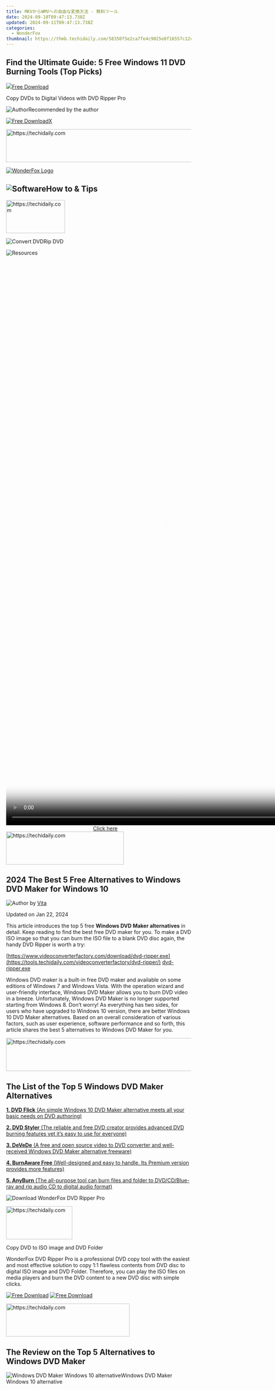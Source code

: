```yaml
---
title: MKVからWMVへの自由な変換方法 - 無料ツール
date: 2024-09-10T09:47:13.738Z
updated: 2024-09-11T09:47:13.738Z
categories:
  - WonderFox
thumbnail: https://thmb.techidaily.com/58350f5e2ca7fe4c9025e8f16557c12c6fe252de2a7e38b08f655577495f8fd5.jpg
---
```


## Find the Ultimate Guide: 5 Free Windows 11 DVD Burning Tools (Top Picks)

[![](https://www.videoconverterfactory.com/tips/img-autofit/downtopicon.png)Free Download](https://tools.techidaily.com/videoconverterfactory/dvd-ripper/)

Copy DVDs to Digital Videos with DVD Ripper Pro 

![Author](https://www.videoconverterfactory.com/tips/imgs-self/avatar/vita-fix.png)Recommended by the author

[![Free Download](https://www.videoconverterfactory.com/tips/img-autofit/tf-mobile-ripperpro.jpg)](https://tools.techidaily.com/videoconverterfactory/dvd-ripper/)[X](https://tools.techidaily.com/videoconverterfactory/hd-video-converter/) 





<!-- affiliate ads begin -->
<a href="https://aidotcom.pxf.io/c/5597632/2129043/19576" target="_top" id="2129043">
  <img src="//a.impactradius-go.com/display-ad/19576-2129043" border="0" alt="https://techidaily.com" width="728" height="90"/>
</a>
<img height="0" width="0" src="https://aidotcom.pxf.io/i/5597632/2129043/19576" style="position:absolute;visibility:hidden;" border="0" />
<!-- affiliate ads end -->




[![WonderFox Logo](https://www.videoconverterfactory.com/tips/img-autofit/logo.png "WonderFox - the Fastest DVD Ripper and HD Video Converter")](https://tools.techidaily.com/videoconverterfactory/hd-video-converter/) 

## ![Software](https://www.videoconverterfactory.com/tips/img-autofit/header-tit1.png)How to & Tips





<!-- affiliate ads begin -->
<a href="https://united.elfm.net/c/5597632/2139558/4704" target="_top" id="2139558">
  <img src="//a.impactradius-go.com/display-ad/4704-2139558" border="0" alt="https://techidaily.com" width="160" height="90"/>
</a>
<img height="0" width="0" src="https://united.elfm.net/i/5597632/2139558/4704" style="position:absolute;visibility:hidden;" border="0" />
<!-- affiliate ads end -->




![Convert DVD](https://www.videoconverterfactory.com/tips/img-autofit/header-tit2.png)Rip DVD

![Resources](https://www.videoconverterfactory.com/tips/img-autofit/header-r.png)





<!-- affiliate ads begin -->
<span id="2135472">
					<video width="864" height="1536" style="cursor:pointer"
           poster="//a.impactradius-go.com/display-clicktoplayimage/2135472.png"
           onclick="if(!this.playClicked){this.play();this.setAttribute('controls',true);this.playClicked=true;}">
	   <source src="//a.impactradius-go.com/display-ad/18498-2135472">
	   <img src="//a.impactradius-go.com/display-clicktoplayimage/2135472.png" style="border: none; height: 100%; width: 100%; object-fit: contain">
	</video>
	<div style="width:540px;text-align:center"><a href="javascript:window.open(decodeURIComponent('https%3A%2F%2Funicoeye.pxf.io%2Fc%2F5597632%2F2135472%2F18498'), '_blank');void(0);">Click here</a></div>
</span>
<img height="0" width="0" src="https://imp.pxf.io/i/5597632/2135472/18498" style="position:absolute;visibility:hidden;" border="0" />
<!-- affiliate ads end -->








<!-- affiliate ads begin -->
<a href="https://wigfever.sjv.io/c/5597632/2014850/22899" target="_top" id="2014850">
  <img src="//a.impactradius-go.com/display-ad/22899-2014850" border="0" alt="https://techidaily.com" width="320" height="90"/>
</a>
<img height="0" width="0" src="https://wigfever.sjv.io/i/5597632/2014850/22899" style="position:absolute;visibility:hidden;" border="0" />
<!-- affiliate ads end -->




## 2024 The Best 5 Free Alternatives to Windows DVD Maker for Windows 10

![Author](https://www.videoconverterfactory.com/tips/imgs-self/avatar/vita.png) by [Vita](https://tools.techidaily.com/videoconverterfactory/hd-video-converter/)

Updated on Jan 22, 2024

This article introduces the top 5 free **Windows DVD Maker alternatives** in detail. Keep reading to find the best free DVD maker for you. To make a DVD ISO image so that you can burn the ISO file to a blank DVD disc again, the handy DVD Ripper is worth a try: 

[https://www.videoconverterfactory.com/download/dvd-ripper.exe](https://tools.techidaily.com/videoconverterfactory/dvd-ripper/) [dvd-ripper.exe](https://tools.techidaily.com/videoconverterfactory/dvd-ripper/) 

Windows DVD maker is a built-in free DVD maker and available on some editions of Windows 7 and Windows Vista. With the operation wizard and user-friendly interface, Windows DVD Maker allows you to burn DVD video in a breeze. Unfortunately, Windows DVD Maker is no longer supported starting from Windows 8\. Don’t worry! As everything has two sides, for users who have upgraded to Windows 10 version, there are better Windows 10 DVD Maker alternatives. Based on an overall consideration of various factors, such as user experience, software performance and so forth, this article shares the best 5 alternatives to Windows DVD Maker for you. 





<!-- affiliate ads begin -->
<a href="https://appsumo.8odi.net/c/5597632/2137394/7443" target="_top" id="2137394">
  <img src="//a.impactradius-go.com/display-ad/7443-2137394" border="0" alt="https://techidaily.com" width="600" height="90"/>
</a>
<img height="0" width="0" src="https://appsumo.8odi.net/i/5597632/2137394/7443" style="position:absolute;visibility:hidden;" border="0" />
<!-- affiliate ads end -->




## The List of the Top 5 Windows DVD Maker Alternatives

[**1\. DVD Flick** (An simple Windows 10 DVD Maker alternative meets all your basic needs on DVD authoring)](https://tools.techidaily.com/videoconverterfactory/hd-video-converter/)

[**2\. DVD Styler** (The reliable and free DVD creator provides advanced DVD burning features yet it’s easy to use for everyone)](https://tools.techidaily.com/videoconverterfactory/hd-video-converter/)

[**3\. DeVeDe** (A free and open source video to DVD converter and well-received Windows DVD Maker alternative freeware)](https://tools.techidaily.com/videoconverterfactory/hd-video-converter/)

[**4\. BurnAware Free** (Well-designed and easy to handle. Its Premium version provides more features)](https://tools.techidaily.com/videoconverterfactory/hd-video-converter/)

[**5\. AnyBurn** (The all-purpose tool can burn files and folder to DVD/CD/Blue-ray and rip audio CD to digital audio format)](https://tools.techidaily.com/videoconverterfactory/hd-video-converter/)

![Download WonderFox DVD Ripper Pro](https://www.videoconverterfactory.com/tips/imgs-self/alternatives-to-wdm/alternatives-to-wdm-banner.jpg)





<!-- affiliate ads begin -->
<a href="https://aligracehair.sjv.io/c/5597632/2135353/19272" target="_top" id="2135353">
  <img src="//a.impactradius-go.com/display-ad/19272-2135353" border="0" alt="https://techidaily.com" width="180" height="90"/>
</a>
<img height="0" width="0" src="https://aligracehair.sjv.io/i/5597632/2135353/19272" style="position:absolute;visibility:hidden;" border="0" />
<!-- affiliate ads end -->




Copy DVD to ISO image and DVD Folder

WonderFox DVD Ripper Pro is a professional DVD copy tool with the easiest and most effective solution to copy 1:1 flawless contents from DVD disc to digital ISO image and DVD Folder. Therefore, you can play the ISO files on media players and burn the DVD content to a new DVD disc with simple clicks.

[![Free Download](https://www.videoconverterfactory.com/tips/img-autofit/download1.png)](https://tools.techidaily.com/videoconverterfactory/dvd-ripper/) [![Free Download](https://www.videoconverterfactory.com/tips/img-autofit/mobile-download1.png)](https://tools.techidaily.com/videoconverterfactory/dvd-ripper/) 





<!-- affiliate ads begin -->
<a href="https://aligracehair.sjv.io/c/5597632/2115934/19272" target="_top" id="2115934">
  <img src="//a.impactradius-go.com/display-ad/19272-2115934" border="0" alt="https://techidaily.com" width="336" height="90"/>
</a>
<img height="0" width="0" src="https://aligracehair.sjv.io/i/5597632/2115934/19272" style="position:absolute;visibility:hidden;" border="0" />
<!-- affiliate ads end -->




## The Review on the Top 5 Alternatives to Windows DVD Maker

![Windows DVD Maker Windows 10 alternative](https://www.videoconverterfactory.com/tips/imgs-self/alternatives-to-wdm/alternatives-to-wdm-1.jpg)Windows DVD Maker Windows 10 alternative





<!-- affiliate ads begin -->
<span id="1516072">
					<video width="864" height="1536" style="cursor:pointer"
           poster="//a.impactradius-go.com/display-clicktoplayimage/1516072.png"
           onclick="if(!this.playClicked){this.play();this.setAttribute('controls',true);this.playClicked=true;}">
	   <source src="//a.impactradius-go.com/display-ad/16446-1516072">
	   <img src="//a.impactradius-go.com/display-clicktoplayimage/1516072.png" style="border: none; height: 100%; width: 100%; object-fit: contain">
	</video>
	<div style="width:540px;text-align:center"><a href="javascript:window.open(decodeURIComponent('https%3A%2F%2Flaganoo.pxf.io%2Fc%2F5597632%2F1516072%2F16446'), '_blank');void(0);">Click here</a></div>
</span>
<img height="0" width="0" src="https://imp.pxf.io/i/5597632/1516072/16446" style="position:absolute;visibility:hidden;" border="0" />
<!-- affiliate ads end -->








<!-- affiliate ads begin -->
<a href="https://ephamedtechinc.pxf.io/c/5597632/2137202/26400" target="_top" id="2137202">
  <img src="//a.impactradius-go.com/display-ad/26400-2137202" border="0" alt="https://techidaily.com" width="728" height="90"/>
</a>
<img height="0" width="0" src="https://ephamedtechinc.pxf.io/i/5597632/2137202/26400" style="position:absolute;visibility:hidden;" border="0" />
<!-- affiliate ads end -->




### 1\. DVD Flick

https://sourceforge.net/projects/dvdflick/

 DVD Flick is one of the most user-friendly Windows DVD Maker alternatives that offers useful functions of burning DVDs. The toolbar on the right side is with all the basic options. After you add the titles, you can edit multiple titles if you like. DVD Flick allows you to edit the aspect ratio, thumbnail time index of each title. You can also [add subtitles to DVD](https://tools.techidaily.com/videoconverterfactory/dvd-video-converter/) or remove subtitles at ease. To burn video files to DVD, please make sure that you have checked the “Burn project to Disc” box in “Project Settings” and then click “Create DVD”. When the encoding process is finished, ImgBurn will start and burn the converted files to a blank disc automatically. 

Related post: [How to Burn a DVD on Windows 10?](https://tools.techidaily.com/videoconverterfactory/dvd-video-converter/)

![Windows 10 DVD maker replacement](https://www.videoconverterfactory.com/tips/imgs-self/alternatives-to-wdm/alternatives-to-wdm-2.jpg)Windows 10 DVD maker replacement

### 2\. DVD Styler

https://www.dvdstyler.org/en/

For users who want to make their own video DVDs with the help of free and clean alternatives to Windows DVD Maker, DVD Style is worth a try. This program is available for Windows, Mac, and Linux so it can meet the demands of people using different platforms. Moreover, DVD Styler allows you to design video DVDs and photo slideshows using your own ideas. There are various menu templates to choose and you’re able to design interactive DVD menus by yourself. Other features like modifying video & audio bit rate, selecting video & audio formats and changing aspect ratio are also available. Without any installation requirement of third-party tools, the handy software can help you burn all kinds of videos to DVD in simple steps. 

![Create ISO image with DeVeDe](https://www.videoconverterfactory.com/tips/imgs-self/alternatives-to-wdm/alternatives-to-wdm-3.jpg)Create ISO image with DeVeDe





<!-- affiliate ads begin -->
<a href="https://aligracehair.sjv.io/c/5597632/2135398/19272" target="_top" id="2135398">
  <img src="//a.impactradius-go.com/display-ad/19272-2135398" border="0" alt="https://techidaily.com" width="250" height="90"/>
</a>
<img height="0" width="0" src="https://aligracehair.sjv.io/i/5597632/2135398/19272" style="position:absolute;visibility:hidden;" border="0" />
<!-- affiliate ads end -->








<!-- affiliate ads begin -->
<a href="https://aligracehair.sjv.io/c/5597632/2115918/19272" target="_top" id="2115918">
  <img src="//a.impactradius-go.com/display-ad/19272-2115918" border="0" alt="https://techidaily.com" width="336" height="90"/>
</a>
<img height="0" width="0" src="https://aligracehair.sjv.io/i/5597632/2115918/19272" style="position:absolute;visibility:hidden;" border="0" />
<!-- affiliate ads end -->




### 3\. DeVeDe

https://download.cnet.com/devede/3000-2194\_4-77675726.html

As a free video to DVD converter, DeVeDe supports various media formats to a DVD Player playable video DVD burning. Actually, DeVeDe only produces disk images so you need to write the image files to DVD disc with other third-party tools like ImgBurn. DeVeDe is widely commended for its handy operation and functional features and it’s considered as one of the best alternatives to Windows DVD maker for DVD authoring. With DeVeDe, you’re able to custom menu background and music, and [play ISO](https://tools.techidaily.com/videoconverterfactory/hd-video-converter/) creation for preview. To directly burn DVD, you’re supposed to check the “Burn after conversion” box under “Edit”, which will open ImgBurn to burn the ISO image to your blank DVD disc without additional actions. 

![Free Windows 10 DVD maker](https://www.videoconverterfactory.com/tips/imgs-self/alternatives-to-wdm/alternatives-to-wdm-4.jpg)Free Windows 10 DVD maker

### 4\. BurnAware

https://www.burnaware.com/download.html

BurnAware is an all-purpose Windows 10 DVD maker alternative. Compared with many other Windows DVD Maker alternatives, it is smaller in size and requires lower CPU usage. More than this, the straightforward user interface makes it stand out from many similar tools. Apart from burning DVDs, you can do more with this functional tool. BurnAware is capable of DVD, CDand Blu-Ray burning on Windows 10 with high quality, and also [makes ISO image from DVD](https://tools.techidaily.com/videoconverterfactory/dvd-video-converter/) and local files for backup and burning. The advanced features like erasing Disc, verifying Disc and Disc Info check are useful. On balance BurnAware is a good free alternative to Windows DVD Maker for both beginner and professional. 

![AnyBurn - free DVD maker for Windows 10](https://www.videoconverterfactory.com/tips/imgs-self/alternatives-to-wdm/alternatives-to-wdm-5.jpg)AnyBurn - free DVD maker for Windows 10





<!-- affiliate ads begin -->
<span id="1424531">
					<video width="864" height="NaN" style="cursor:pointer"
           poster="//a.impactradius-go.com/display-clicktoplayimage/1424531.png"
           onclick="if(!this.playClicked){this.play();this.setAttribute('controls',true);this.playClicked=true;}">
	   <source src="//a.impactradius-go.com/display-ad/16446-1424531">
	   <img src="//a.impactradius-go.com/display-clicktoplayimage/1424531.png" style="border: none; height: 100%; width: 100%; object-fit: contain">
	</video>
	<div style="width:540px;text-align:center"><a href="javascript:window.open(decodeURIComponent('https%3A%2F%2Flaganoo.pxf.io%2Fc%2F5597632%2F1424531%2F16446'), '_blank');void(0);">Click here</a></div>
</span>
<img height="0" width="0" src="https://imp.pxf.io/i/5597632/1424531/16446" style="position:absolute;visibility:hidden;" border="0" />
<!-- affiliate ads end -->








<!-- affiliate ads begin -->
<span id="1983551">
					<video width="576" height="240" style="cursor:pointer"
           poster="//a.impactradius-go.com/display-clicktoplayimage/1983551.png"
           onclick="if(!this.playClicked){this.play();this.setAttribute('controls',true);this.playClicked=true;}">
	   <source src="//a.impactradius-go.com/display-ad/22993-1983551">
	   <img src="//a.impactradius-go.com/display-clicktoplayimage/1983551.png" style="border: none; height: 100%; width: 100%; object-fit: contain">
	</video>
	<div style="width:360px;text-align:center"><a href="javascript:window.open(decodeURIComponent('https%3A%2F%2Fhomestyler.sjv.io%2Fc%2F5597632%2F1983551%2F22993'), '_blank');void(0);">Click here</a></div>
</span>
<img height="0" width="0" src="https://imp.pxf.io/i/5597632/1983551/22993" style="position:absolute;visibility:hidden;" border="0" />
<!-- affiliate ads end -->




### 5\. AnyBurn

http://www.anyburn.com/

Many people want to find easy DVD burning tool without any extra options. For some users, especially the beginner who just want to burn DVDs, complicated settings and options are always frustrating. Don’t worry! AnyBurn can help you get rid of those problems. AnyBurn organizes each feature in a self-explanatory way so that you can select a task you want at one click. Although the program is lightweight, it is equipped with many necessary tools and performs as a professional DVD/CD/Blu-Ray authoring software with a free and effective solution. AnyBurn can burn image files, media files, folders to DVD Disc and even copy DVD to DVD as [free DVD copy software](https://tools.techidaily.com/videoconverterfactory/dvd-video-converter/). It also enables you to convert MP3, FLAC, APE, WMA, and WAV audio to CD easily. More other advanced features for you to erase disc, create ISO image from a disc and convert image file format are also impressive. 

Without exaggerating, all of the free Windows DVD maker alternatives above have better performance in operation and function than Windows DVD maker and can be even comparable with most paid software. Just take advantage of the well-remarked software to burn your DVD at one go! 

 Please get the alternatives to Windows DVD Maker free download on their official sites to avoid any potential security issues.

How to Copy DVD to ISO Image and DVD Folder

![Copy DVD to ISO image](https://www.videoconverterfactory.com/tips/img-autofit/single-ripperpro.jpg)

**WonderFox DVD Ripper Pro**

1\. The professional DVD copy software is capable of 1:1 copying DVD contents with integral video, audio, and subtitle for DVD burning. 

2\. It can deal with the latest DVD copy protection and backup your DVD collections as ISO image, DVD folder, and digital videos.

3\. WonderFox DVD Ripper can also convert DVD to MP4, AVI, MKV, MOV and more other digital formats and helps you transfer DVD to TV, mobile phone, tablet, Game console, etc.

[![Free Download DVD Ripper Pro](https://www.videoconverterfactory.com/tips/img-autofit/download4.png)](https://tools.techidaily.com/videoconverterfactory/dvd-ripper/) [![Free Download DVD Ripper Pro](https://www.videoconverterfactory.com/tips/img-autofit/download5.png)](https://tools.techidaily.com/videoconverterfactory/dvd-ripper/) 

More Related Articles

[Best Free DVD Decrypter Download for Windows 10/11](https://tools.techidaily.com/videoconverterfactory/dvd-video-converter/) [Cut Clips from DVD: How to Cut DVD Video Files](https://tools.techidaily.com/videoconverterfactory/dvd-video-converter/) [How to Remove Region Code from DVD in 3 Simple Methods?](https://tools.techidaily.com/videoconverterfactory/dvd-video-converter/) 

[ISO to MP4 - Simplest and Best Method to Convert ISO File to MP4](https://tools.techidaily.com/videoconverterfactory/hd-video-converter/) [DVD Folder to MP4 - 3 Simple Ways to Play DVD Folder](https://tools.techidaily.com/videoconverterfactory/dvd-video-converter/) [DVD Copy Crack - Crack DVD Copy Protection](https://tools.techidaily.com/videoconverterfactory/dvd-video-converter/) 

[Tips Center](https://tools.techidaily.com/videoconverterfactory/hd-video-converter/) | [Rip DVD](https://tools.techidaily.com/videoconverterfactory/dvd-video-converter/) | [Convert Video](https://tools.techidaily.com/videoconverterfactory/hd-video-converter/) | [Video and Device](https://tools.techidaily.com/videoconverterfactory/hd-video-converter/) | [Download YouTube](https://tools.techidaily.com/videoconverterfactory/hd-video-converter/) | [About](https://tools.techidaily.com/videoconverterfactory/hd-video-converter/) | [Contact](https://tools.techidaily.com/videoconverterfactory/hd-video-converter/) | [Affiliate](https://tools.techidaily.com/videoconverterfactory/hd-video-converter/) | [Privacy](https://tools.techidaily.com/videoconverterfactory/hd-video-converter/) | [News](https://tools.techidaily.com/videoconverterfactory/hd-video-converter/) | [Sitemap](https://tools.techidaily.com/videoconverterfactory/hd-video-converter/) 

Copyright © 2009-2024 WonderFox Soft, Inc.All Rights Reserved

<ins class="adsbygoogle"
     style="display:block"
     data-ad-format="autorelaxed"
     data-ad-client="ca-pub-7571918770474297"
     data-ad-slot="1223367746"></ins>



<ins class="adsbygoogle"
     style="display:block"
     data-ad-client="ca-pub-7571918770474297"
     data-ad-slot="8358498916"
     data-ad-format="auto"
     data-full-width-responsive="true"></ins>





<span class="atpl-alsoreadstyle">Also read:</span>
<div><ul>
<li><a href="https://instagram-video-recordings.techidaily.com/new-elevate-engagement-crafting-instagram-highlights-in-3-steps-for-2024/"><u>[New] Elevate Engagement Crafting Instagram Highlights in 3 Steps for 2024</u></a></li>
<li><a href="https://twitter-videos.techidaily.com/updated-in-2024-2023-in-review-social-medias-viral-videos-on-twitter/"><u>[Updated] In 2024, 2023 in Review Social Media's Viral Videos on Twitter</u></a></li>
<li><a href="https://fox-boxes.techidaily.com/updated-in-2024-unveiling-this-years-prime-pc-vr-tech/"><u>[Updated] In 2024, Unveiling This Year's Prime PC VR Tech</u></a></li>
<li><a href="https://youtube-tips.techidaily.com/ed-navigating-through-the-ultimate-guide-to-top-9-free-logos-for-2024/"><u>[Updated] Navigating Through The Ultimate Guide to Top 9 Free Logos for 2024</u></a></li>
<li><a href="https://desktop-recording.techidaily.com/updated-top-10-epic-adventures-ultimate-gameplay-showdowns-for-2024/"><u>[Updated] Top 10 Epic Adventures Ultimate Gameplay Showdowns for 2024</u></a></li>
<li><a href="https://some-guidance.techidaily.com/updated-unlocking-the-full-potential-of-zoom-and-fb-live-broadcasts/"><u>[Updated] Unlocking the Full Potential of ZOOM & FB Live Broadcasts</u></a></li>
<li><a href="https://discover-awesome.techidaily.com/1-ultimate-hd-mac-video-converter-transform-avchd-m2ts-mkv-to-flv-on-mac/"><u>1. Ultimate HD Mac Video Converter: Transform AVCHD, M2TS, MKV to FLV on Mac</u></a></li>
<li><a href="https://fox-links.techidaily.com/2024-approved-unboxing-opportunities-the-marketing-planning-journey/"><u>2024 Approved Unboxing Opportunities The Marketing Planning Journey</u></a></li>
<li><a href="https://discover-awesome.techidaily.com/202413dvdwindows-11/"><u>顶级免费剪辑器选项：2024年13大DVD软件对应Windows 11版本</u></a></li>
<li><a href="https://discover-awesome.techidaily.com/h265-4k8k/"><u>免費取得 H.265 解析软件：如何流暢瀏覽超清晰的 4K/8K 影片和视频</u></a></li>
<li><a href="https://discover-awesome.techidaily.com/mac-dvd-dvd-mp4-h264-hevc-itunes/"><u>無限選的 Mac DVD 轉換器: 免費變更 DVD 為 MP4 H264 HEVC 適用於 iTunes</u></a></li>
<li><a href="https://extra-information.techidaily.com/a-beginners-blueprint-for-iphone-reflection-photography-for-2024/"><u>A Beginner's Blueprint for iPhone Reflection Photography for 2024</u></a></li>
<li><a href="https://mondly-stories.techidaily.com/a-beginners-guide-to-japenese-social-etiquette/"><u>A Beginner's Guide to Japenese Social Etiquette</u></a></li>
<li><a href="https://discover-awesome.techidaily.com/ai-enhanced-video-capture-recording-screens-webcams-and-microphones-using-winxvideo/"><u>AI-Enhanced Video Capture: Recording Screens, Webcams, and Microphones Using WinxVideo</u></a></li>
<li><a href="https://discover-awesome.techidaily.com/best-zero-cost-video-editing-tools-for-eliminating-unnecessary-segments-in-videos/"><u>Best Zero-Cost Video Editing Tools for Eliminating Unnecessary Segments in Videos</u></a></li>
<li><a href="https://discover-awesome.techidaily.com/celebrating-18-years-with-special-digiarty-offerings/"><u>Celebrating 18 Years with Special Digiarty Offerings</u></a></li>
<li><a href="https://discover-awesome.techidaily.com/descubre-los-mejores-convertidores-de-video-gratis-en-windows-11-y-por-que-son-recomendables/"><u>Descubre Los Mejores Convertidores De Vídeo Gratis En Windows 11 Y Por Qué Son Recomendables</u></a></li>
<li><a href="https://discover-awesome.techidaily.com/fastest-high-quality-avi-video-converters-on-windows-effortless-switch-fromto-avi-with-zero-data-loss/"><u>Fastest, High-Quality AVI Video Converters on Windows: Effortless Switch From/To AVI with Zero Data Loss</u></a></li>
<li><a href="https://some-knowledge.techidaily.com/gopros-top-tier-face-off-hero5-b-and-sessions-for-2024/"><u>GoPro's Top Tier Face-Off Hero5 B & Sessions for 2024</u></a></li>
<li><a href="https://blog-min.techidaily.com/how-to-identify-malfunctioning-drivers-with-windows-device-manager-on-windows-11-and-10-by-drivereasy-guide/"><u>How to identify malfunctioning drivers with Windows Device Manager on Windows 11 & 10</u></a></li>
<li><a href="https://discover-awesome.techidaily.com/how-to-resolve-hevc-video-playback-problems-on-your-windows-computer/"><u>How to Resolve HEVC Video Playback Problems on Your Windows Computer</u></a></li>
<li><a href="https://blog-min.techidaily.com/how-to-sign-word-2000-document-electronically-by-ldigisigner-sign-a-word-sign-a-word/"><u>How to sign Word 2000 document electronically</u></a></li>
<li><a href="https://extra-hints.techidaily.com/ideal-backgrounds-for-virtual-presence/"><u>Ideal Backgrounds for Virtual Presence</u></a></li>
<li><a href="https://android-transfer.techidaily.com/in-2024-5-easy-ways-to-copy-contacts-from-samsung-galaxy-s23-tactical-edition-to-iphone-14-and-15-drfone-by-drfone-transfer-from-android-transfer-from-android/"><u>In 2024, 5 Easy Ways to Copy Contacts from Samsung Galaxy S23 Tactical Edition to iPhone 14 and 15 | Dr.fone</u></a></li>
<li><a href="https://screen-mirror.techidaily.com/in-2024-best-3-zte-axon-40-lite-emulator-for-mac-to-run-your-wanted-android-apps-drfone-by-drfone-android/"><u>In 2024, Best 3 ZTE Axon 40 Lite Emulator for Mac to Run Your Wanted Android Apps | Dr.fone</u></a></li>
<li><a href="https://activate-lock.techidaily.com/in-2024-how-to-remove-find-my-iphone-without-apple-id-on-your-apple-iphone-x-by-drfone-ios/"><u>In 2024, How to Remove Find My iPhone without Apple ID On your Apple iPhone X?</u></a></li>
<li><a href="https://some-skills.techidaily.com/in-2024-streamlining-your-video-collection-converting-mp4-with-vlc/"><u>In 2024, Streamlining Your Video Collection Converting MP4 with VLC</u></a></li>
<li><a href="https://discover-awesome.techidaily.com/is-it-possible-to-create-a-burned-disc-using-vlc-learn-the-process-for-pc-and-mac-enthusiasts/"><u>Is It Possible to Create a Burned Disc Using VLC? Learn the Process for PC & Mac Enthusiasts</u></a></li>
<li><a href="https://discover-awesome.techidaily.com/isomp4dvd-shrink/"><u>ISOへの変換ができない場合のMP4ファイル改造手順：DVD Shrinkとその他のオプションを解説</u></a></li>
<li><a href="https://discover-awesome.techidaily.com/le-meilleur-outil-de-compression-video-pour-reduction-efficiente-du-volume-des-fichiers/"><u>Le Meilleur Outil De Compression Vidéo Pour Réduction Efficiente Du Volume Des Fichiers</u></a></li>
<li><a href="https://discover-awesome.techidaily.com/master-your-storage-with-winx-dvd-the-authorized-site-by-digiarty-software-inc/"><u>Master Your Storage with WinX DVD: The Authorized Site by Digiarty Software, Inc.</u></a></li>
<li><a href="https://techtrends.techidaily.com/methods-for-removing-stock-apps-from-an-iphone-are-they-deletable/"><u>Methods for Removing Stock Apps From an iPhone - Are They Deletable?</u></a></li>
<li><a href="https://discover-awesome.techidaily.com/metodi-infallibili-per-burn-e-archiviare-i-tuoi-filmati-dvd-su-sistemi-operativi-windowsmacos/"><u>Metodi Infallibili per Burn E Archiviare I Tuoi Filmati DVD Su Sistemi Operativi Windows/macOS</u></a></li>
<li><a href="https://buynow-reviews.techidaily.com/navigating-through-speed-and-costs-comprehensive-review-of-swagtrons-swagboard-t1-model/"><u>Navigating Through Speed and Costs - Comprehensive Review of Swagtron's Swagboard T1 Model</u></a></li>
<li><a href="https://ai-vdieo-software.techidaily.com/new-from-square-to-wide-how-to-change-your-videos-shape/"><u>New From Square to Wide How to Change Your Videos Shape</u></a></li>
<li><a href="https://discover-awesome.techidaily.com/optimizing-video-file-sizes-seamless-conversion-from-h2-to-h265-without-sacrificing-visual-fidelity/"><u>Optimizing Video File Sizes: Seamless Conversion From H.2지킬레이트 to H.265 Without Sacrificing Visual Fidelity</u></a></li>
<li><a href="https://discover-awesome.techidaily.com/quick-tips-for-burning-a-dvd-to-an-internal-hdd-with-winxdvd-on-windows-11-and-windows-7/"><u>Quick Tips for Burning a DVD to an Internal HDD with WinXDVD on Windows 11 and Windows 7</u></a></li>
<li><a href="https://discover-awesome.techidaily.com/spielt-die-xbox-one-dvds-ab-schritte-zur-fehlerbehebung-und-systemreparatur/"><u>Spielt Die Xbox One DVDs Ab - Schritte Zur Fehlerbehebung Und Systemreparatur</u></a></li>
<li><a href="https://discover-awesome.techidaily.com/step-by-step-process-of-transferring-drm-protected-film-dvds-onto-a-samsung-high-definition-tv-screen-in-crystal-clear-quality/"><u>Step-by-Step Process of Transferring DRM-Protected Film DVDs Onto a Samsung High Definition TV Screen in Crystal Clear Quality</u></a></li>
<li><a href="https://discover-awesome.techidaily.com/top-10-methods-for-converting-dvd-video-files-into-mp4-format-a-comprehensive-guide-for-pc-and-mac-users/"><u>Top 10 Methods for Converting DVD Video Files Into MP4 Format: A Comprehensive Guide for PC and Mac Users</u></a></li>
<li><a href="https://discover-awesome.techidaily.com/top-10-secure-and-speedy-video-converters-for-windows-11-and-10-users/"><u>Top 10 Secure and Speedy Video Converters for Windows 11 and 10 Users</u></a></li>
<li><a href="https://discover-awesome.techidaily.com/top-13-cost-free-dvd-player-apps-compatible-with-windows-10-and-11-detailed-reviews/"><u>Top 13 Cost-Free DVD Player Apps Compatible with Windows 10 and 11 - Detailed Reviews</u></a></li>
<li><a href="https://win-howtos.techidaily.com/ultimate-guide-to-prevent-and-fix-csgo-instances-of-sudden-crashes/"><u>Ultimate Guide to Prevent and Fix CS:GO Instances of Sudden Crashes</u></a></li>
<li><a href="https://program-issues.techidaily.com/ultimate-guide-fixing-the-slowdown-of-spotifys-online-player/"><u>Ultimate Guide: Fixing the Slowdown of Spotify's Online Player</u></a></li>
<li><a href="https://discover-awesome.techidaily.com/understanding-paypro-global-is-it-secure-when-purchasing-digiarty-products/"><u>Understanding PayPro Global - Is It Secure When Purchasing Digiarty Products?</u></a></li>
<li><a href="https://smart-video-editing.techidaily.com/updated-unleash-the-power-of-visual-storytelling-10-best-image-to-video-converters/"><u>Updated Unleash the Power of Visual Storytelling 10 Best Image to Video Converters</u></a></li>
<li><a href="https://games-able.techidaily.com/velocity-and-valor-in-sim-racing-with-moza-r5-bundle/"><u>Velocity & Valor in Sim Racing with MOZA R5 Bundle</u></a></li>
<li><a href="https://apple-account.techidaily.com/why-apple-account-disabled-from-your-iphone-8-how-to-fix-by-drfone-ios/"><u>Why Apple Account Disabled From your iPhone 8? How to Fix</u></a></li>
<li><a href="https://discover-awesome.techidaily.com/1725285541324-windows-11/"><u>Windows 11のアップグレード後にスタートメニューを表示する方法</u></a></li>
<li><a href="https://discover-awesome.techidaily.com/winx-dvd-mastery-comprehensive-guides-and-problem-solving-techniques/"><u>WinX DVD Mastery: Comprehensive Guides & Problem-Solving Techniques</u></a></li>
<li><a href="https://discover-awesome.techidaily.com/winxvideo-ai-bd/"><u>Winxvideo AI를 사용하여 비디오 품질 개선: BD 수준의 이미지, 소음 검정</u></a></li>
<li><a href="https://discover-awesome.techidaily.com/winxvideo-ai-3/"><u>WinxVideo AIを使った高度な動画加工技術集: カット・結合・トリミング・音声分離 - 第3章解説</u></a></li>
<li><a href="https://discover-awesome.techidaily.com/dvd-35/"><u>デジアルティDVDコピーレシピブログ | 信頼性高く35ページ目の知識宝庫</u></a></li>
</ul></div>




